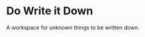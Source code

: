 # Do Write it Down

<!-- > 2019-10-26T18:17:01+0800 -->

A workspace for unknown things to be written down.
